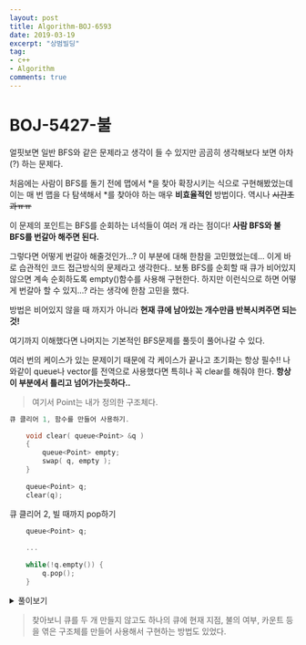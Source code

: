 ```yaml
---
layout: post
title: Algorithm-BOJ-6593
date: 2019-03-19
excerpt: "상범빌딩"
tag:
- c++
- Algorithm
comments: true
---
```


# BOJ-5427-불

얼핏보면 일반 BFS와 같은 문제라고 생각이 들 수 있지만 곰곰히 생각해보다 보면 아차(?) 하는 문제다.

처음에는 사람이 BFS를 돌기 전에 맵에서 *을 찾아 확장시키는 식으로 구현해봤었는데 이는 매 번 맵을 다 탐색해서 *를 찾아야 하는 매우 **비효율적인** 방법이다. 역시나 ~~시간초과ㅠㅠ~~

이 문제의 포인트는 BFS를 순회하는 녀석들이 여러 개 라는 점이다! **사람 BFS와 불 BFS를 번갈아 해주면 된다.** 

그렇다면 어떻게 번갈아 해줄것인가...? 이 부분에 대해 한참을 고민했었는데... 이게 바로 습관적인 코드 접근방식의 문제라고 생각한다.. 보통 BFS를 순회할 때 큐가 비어있지 않으면 계속 순회하도록 empty()함수를 사용해 구현한다. 하지만 이런식으로 하면 어떻게 번갈아 할 수 있지...? 라는 생각에 한참 고민을 했다.

방법은 비어있지 않을 때 까지가 아니라 **현재 큐에 남아있는 개수만큼 반복시켜주면 되는 것!** 

여기까지 이해했다면 나머지는 기본적인 BFS문제를 풀듯이 풀어나갈 수 있다. 

여러 번의 케이스가 있는 문제이기 때문에 각 케이스가 끝나고 초기화는 항상 필수!! 나와같이 queue나 vector를 전역으로 사용했다면 특히나 꼭 clear를 해줘야 한다. **항상 이 부분에서 틀리고 넘어가는듯하다..** 

> 여기서 Point는 내가 정의한 구조체다.

```c++
큐 클리어 1, 함수를 만들어 사용하기.

    void clear( queue<Point> &q )
    {
        queue<Point> empty;
        swap( q, empty );
    }
    
    queue<Point> q;
    clear(q);
```

큐 클리어 2, 빌 때까지 pop하기
```c++
    queue<Point> q;
    
    ...
    
    while(!q.empty()) {
    	q.pop();
    }
```

<details><summary>풀이보기</summary>
<div markdown="1">
    ```c++

        #include <iostream>
        #include <queue>
        #include <vector>
        using namespace std;
        
        int T, w, h;
        
        char map[1001][1001];
        int visited[1001][1001];
        int mr[4] = { 1, -1, 0, 0 };
        int mc[4] = { 0, 0, 1, -1 };
        
        struct Point {
            int y, x;
            Point(int a, int b) {y = a; x = b;};
            Point() {};
        };
        
        void clear( queue<Point> &q )
        {
            queue<Point> empty;
            swap( q, empty );
        }
        
        vector<Point> fp;
        queue<Point> q;
        queue<Point> fq;
        
        void bfs() {
            
            for (int i=0; i<fp.size(); i++) {
                fq.push(fp[i]);
            }
            
            while (!q.empty()) {
                int fireSize = fq.size();
                while (fireSize--) {
                    Point p = fq.front(); fq.pop();
                    for(int i=0; i<4; i++) {
                        int nr = p.y + mr[i];
                        int nc = p.x + mc[i];
                        
                        if(nr<0 || nc<0 || nr>=h || nc>=w ) continue;
                        if(map[nr][nc] == '#') continue;
                        if(map[nr][nc] == '*') continue;
                        
                        map[nr][nc] = '*';
                        fq.push(Point(nr, nc));
                    }
                }
                
                int qSize = q.size();
                while (qSize--) {
                    Point p = q.front(); q.pop();
                    for(int i=0; i<4; i++) {
                        int nr = p.y + mr[i];
                        int nc = p.x + mc[i];
                        
                        if(nr<0 || nc<0 || nr>=h || nc>=w) {
                            printf("%d\n", visited[p.y][p.x]+1);
                            
                            return;
                        }
                        if(map[nr][nc] == '#') continue;
                        if(map[nr][nc] == '*') continue;
                        if(visited[nr][nc] != 0) continue;
                        visited[nr][nc] = visited[p.y][p.x] + 1;
                        q.push(Point(nr, nc));
                    }
                }
            }
            printf("IMPOSSIBLE\n");
        }
        
        void reset() {
            for(int i=0; i<h; i++) {
                for(int j=0; j<w; j++) {
                    visited[i][j] = 0;
                }
            }
        }
        
        void cleared() {
            clear(q);
            clear(fq);
            fp.clear();
        }
        
        int main(void) {
            scanf("%d", &T);
            
            while (T--) {
                scanf("%d %d", &w, &h);
                reset();
                for(int i=0; i<h; i++) {
                    scanf("%s", map[i]);
                    for(int j=0; j<w; j++) {
                        if(map[i][j] == '@') {
                            q.push(Point(i, j));
                        }
                        else if(map[i][j] == '*') {
                            fp.push_back(Point(i, j));
                        }
                        
                    }
                }
                bfs();
                cleared();
            }
            
            return 0;
        }
    ```
</div>
</details>

> 찾아보니 큐를 두 개 만들지 않고도 하나의 큐에 현재 지점, 불의 여부, 카운트 등을 엮은 구조체를 만들어 사용해서 구현하는 방법도 있었다.